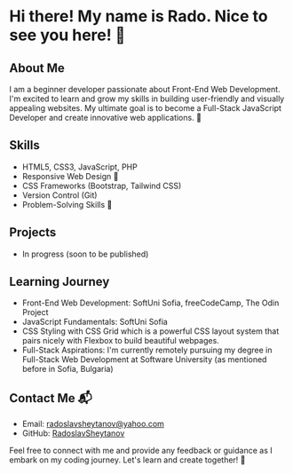 # Hi there! My name is Rado. Nice to see you here! 👋

## About Me
I am a beginner developer passionate about Front-End Web Development. I'm excited to learn and grow my skills in building user-friendly and visually appealing websites. My ultimate goal is to become a Full-Stack JavaScript Developer and create innovative web applications. 🌟

## Skills
- HTML5, CSS3, JavaScript, PHP
- Responsive Web Design 📱
- CSS Frameworks (Bootstrap, Tailwind CSS)
- Version Control (Git)
- Problem-Solving Skills 🧩

## Projects
- In progress (soon to be published)

## Learning Journey
- Front-End Web Development: SoftUni Sofia, freeCodeCamp, The Odin Project
- JavaScript Fundamentals: SoftUni Sofia
- CSS Styling with CSS Grid which is a powerful CSS layout system that pairs nicely with Flexbox to build beautiful webpages.
- Full-Stack Aspirations: I'm currently remotely pursuing my degree in Full-Stack Web Development at Software University (as mentioned before in Sofia, Bulgaria)

## Contact Me 📬
- Email: [radoslavsheytanov@yahoo.com](mailto:radoslavsheytanov@yahoo.com)
- GitHub: [RadoslavSheytanov](https://github.com/radoslavsheytanov)

Feel free to connect with me and provide any feedback or guidance as I embark on my coding journey. Let's learn and create together! 🚀

